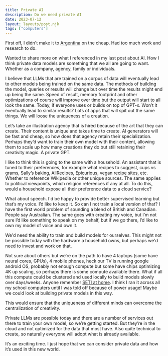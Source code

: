 ```yaml
---
title: Private AI
description: Do we need private AI
date: 2023-07-12
layout: layouts/post.njk
tags: ["computers"]
---
```


First off, I didn't make it to [Argentina](https://kalv.dev/posts/2023/pre-summer-sols/) on the cheap. Had too much work and research to do.

Wanted to share more on what I referenced in my last post about AI. How I think private data models are something that we all are going to want. Whether as a company, agency, family or individuals.

I believe that LLMs that are trained on a corpus of data will eventually lead to other models being trained on the same data. The methods of building the model, queries or results will change but over time the results might end up being the same. Speed of result, memory footprint and other optimizations of course will improve over time but the output will start to all look the same. Today, if everyone uses or builds on top of GPT-x. Won’t it eventually lead to similar results? Lots of apps that will spit out the same things. We will loose the uniqueness of a creation.

Let’s take an illustration agency that is hired because of the art that they can create. Their content is unique and takes time to create. AI generators will be fast and cheap, so how does that agency retain their specialization. Perhaps they’d want to train their own model with their content, allowing them to scale up how many creations they do but still retaining their creativity magic. A private GPT.

I like to think this is going to the same with a household. An assistant that is tuned to their preferences, for example what recipes to suggest, cups vs grams, Sally’s baking, AllRecipes, Epicurious, vegan recipe sites, etc. Whether to reference Wikipedia or other unique sources. The same applies to political viewpoints, which religion references if any at all. To do this, would a household expose all their preference data to a cloud service?

What about speech. I'd be happy to provide better supervised learning but that’s my voice. I’d like to keep it. So can I not train a local version of that? I have the first world problem of sounding a blend of British and Canadian. People say Australian. The same goes with creating my voice, but I’m not sure I’d like something to speak on my behalf, but if we go there, I’d like to own my model of voice and own it.

We'd need the ability to train and build models for ourselves. This might not be possible today with the hardware a household owns, but perhaps we'd need to invest and work on that.

Not sure about others but we’re on the path to have 4 laptops (some have neural cores, GPUs), 4 mobile phones, heck our TV is running google android OS, probably not enough compute but some have chips optimizing 4K up scaling, so perhaps there is some compute available there. What if all this compute could be clustered and used locally to build models slowly over days/weeks. Anyone remember [SETI at home](https://setiathome.berkeley.edu/). I think I ran it across all my school computers until I was told off because of power usage! Maybe we could look at building private models in this way.

This would ensure that the uniqueness of different minds can overcome the centralization of creativity.

Private LLMs are possible today and there are a number of services out there to train your own model, so we’re getting started. But they’re in the cloud and not optimized for the data that most have. Also quite technical to create, so naturally everyone will adopt what is already available.

It’s an exciting time. I just hope that we can consider private data and how it’s used in this new world.
